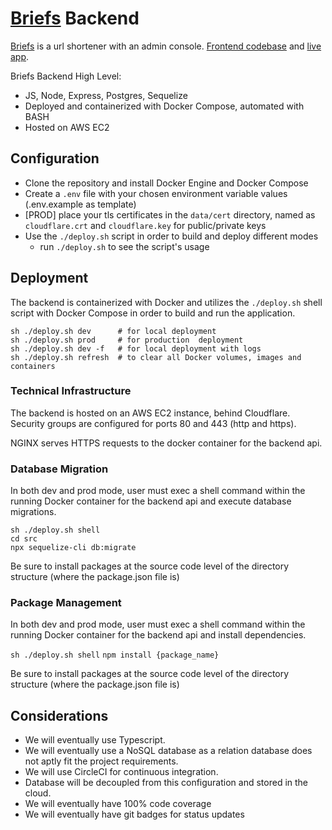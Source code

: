 # [Briefs](https://make.briefs.link) Backend

[Briefs](https://make.briefs.link) is a url shortener with an admin console. [Frontend codebase](https://github.com/benjaminykim/briefs-website) and [live app](https://make.briefs.link).

Briefs Backend High Level:
- JS, Node, Express, Postgres, Sequelize
- Deployed and containerized with Docker Compose, automated with BASH
- Hosted on AWS EC2

## Configuration
- Clone the repository and install Docker Engine and Docker Compose
- Create a `.env` file with your chosen environment variable values (.env.example as template)
- [PROD] place your tls certificates in the `data/cert` directory, named as `cloudflare.crt` and `cloudflare.key` for public/private keys
- Use the `./deploy.sh` script in order to build and deploy different modes
  - run `./deploy.sh` to see the script's usage

## Deployment

The backend is containerized with Docker and utilizes the `./deploy.sh` shell script with Docker Compose in order to
build and run the application.

```
sh ./deploy.sh dev      # for local deployment
sh ./deploy.sh prod     # for production  deployment
sh ./deploy.sh dev -f   # for local deployment with logs
sh ./deploy.sh refresh  # to clear all Docker volumes, images and containers
```

### Technical Infrastructure

The backend is hosted on an AWS EC2 instance, behind Cloudflare. Security groups are configured for ports 80 and 443 (http and https).

NGINX serves HTTPS requests to the docker container for the backend api.

### Database Migration

In both dev and prod mode, user must exec a shell command within the running Docker container for the backend api and execute database migrations.

```
sh ./deploy.sh shell
cd src
npx sequelize-cli db:migrate
```

Be sure to install packages at the source code level of the directory structure (where the package.json file is)

### Package Management

In both dev and prod mode, user must exec a shell command within the running Docker container for the backend api and install dependencies.

`sh ./deploy.sh shell`
`npm install {package_name}`

Be sure to install packages at the source code level of the directory structure (where the package.json file is)

## Considerations

- We will eventually use Typescript.
- We will eventually use a NoSQL database as a relation database does not aptly fit the project requirements.
- We will use CircleCI for continuous integration.
- Database will be decoupled from this configuration and stored in the cloud.
- We will eventually have 100% code coverage
- We will eventually have git badges for status updates
